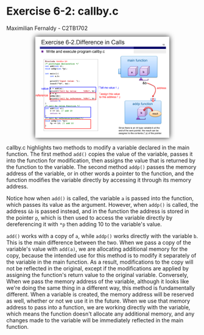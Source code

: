 # Exercise 6-2: callby.c
Maximilian Fernaldy - C2TB1702

<p align="center"><img src="./ex6-2.png" width=70%></p>

callby.c highlights two methods to modify a variable declared in the main function. The first method `add()` copies the value of the variable, passes it into the function for modification, then assigns the value that is returned by the function to the variable. The second method `addp()` passes the memory address of the variable, or in other words a pointer to the function, and the function modifies the variable directly by accessing it through its memory address.

Notice how when `add()` is called, the variable `a` is passed into the function, which passes its value as the argument. However, when `addp()` is called, the address `&b` is passed instead, and in the function the address is stored in the pointer `p`, which is then used to access the variable directly by dereferencing it with `*p` then adding 10 to the variable's value.

`add()` works with a copy of `a`, while `addp()` works directly with the variable `b`. This is the main difference between the two. When we pass a copy of the variable's value with `add(a)`, we are allocating additional memory for the copy, because the intended use for this method is to modify it separately of the variable in the main function. As a result, modifications to the copy will not be reflected in the original, except if the modifications are applied by assigning the function's return value to the original variable. Conversely, When we pass the memory address of the variable, although it looks like we're doing the same thing in a different way, this method is fundamentally different. When a variable is created, the memory address will be reserved as well, whether or not we use it in the future. When we use that memory address to pass into a function, we are working directly with the variable, which means the function doesn't allocate any additional memory, and any changes made to the variable will be immediately reflected in the main function.




[comment]: <> (Below is CSS code for the output HTML and pdf files. Don't touch them unless you know what you're doing.)
<style>
    figcaption{
    text-align:center;
        font-size:9pt
    }
    img{
        filter: drop-shadow(0px 0px 7px );
    }
    .noshade{
        filter: none
    }
</style>